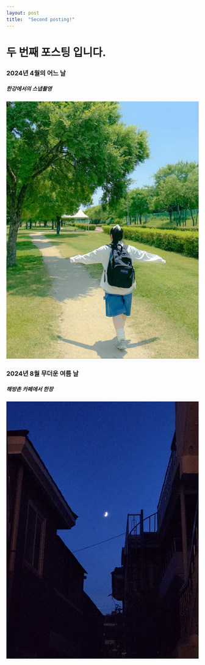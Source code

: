 ```yaml
---
layout: post
title:  "Second posting!"
---
```


# 두 번째 포스팅 입니다.

### 2024년 4월의 어느 날
##### 한강에서의 스냅촬영

![여의도 한강에서](../assets/images/minjung.jpg)

### 2024년 8월 무더운 여름 날
##### 해방촌 카페에서 한장

![해방촌](../assets/images/moon.jpg)